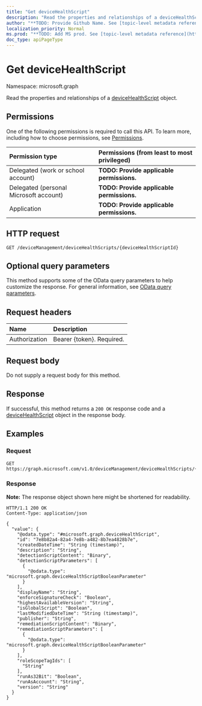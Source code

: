 ```yaml
---
title: "Get deviceHealthScript"
description: "Read the properties and relationships of a deviceHealthScript object."
author: "**TODO: Provide Github Name. See [topic-level metadata reference](https://msgo.azurewebsites.net/add/document/guidelines/metadata.html#topic-level-metadata)**"
localization_priority: Normal
ms.prod: "**TODO: Add MS prod. See [topic-level metadata reference](https://msgo.azurewebsites.net/add/document/guidelines/metadata.html#topic-level-metadata)**"
doc_type: apiPageType
---
```


# Get deviceHealthScript
Namespace: microsoft.graph



Read the properties and relationships of a [deviceHealthScript](../resources/devicehealthscript.md) object.

## Permissions
One of the following permissions is required to call this API. To learn more, including how to choose permissions, see [Permissions](/graph/permissions-reference).

|Permission type|Permissions (from least to most privileged)|
|:---|:---|
|Delegated (work or school account)|**TODO: Provide applicable permissions.**|
|Delegated (personal Microsoft account)|**TODO: Provide applicable permissions.**|
|Application|**TODO: Provide applicable permissions.**|

## HTTP request

<!-- {
  "blockType": "ignored"
}
-->
``` http
GET /deviceManagement/deviceHealthScripts/{deviceHealthScriptId}
```

## Optional query parameters
This method supports some of the OData query parameters to help customize the response. For general information, see [OData query parameters](/graph/query-parameters).

## Request headers
|Name|Description|
|:---|:---|
|Authorization|Bearer {token}. Required.|

## Request body
Do not supply a request body for this method.

## Response

If successful, this method returns a `200 OK` response code and a [deviceHealthScript](../resources/devicehealthscript.md) object in the response body.

## Examples

### Request
<!-- {
  "blockType": "request",
  "name": "get_devicehealthscript"
}
-->
``` http
GET https://graph.microsoft.com/v1.0/deviceManagement/deviceHealthScripts/{deviceHealthScriptId}
```


### Response
**Note:** The response object shown here might be shortened for readability.
<!-- {
  "blockType": "response",
  "truncated": true,
  "@odata.type": "microsoft.graph.deviceHealthScript"
}
-->
``` http
HTTP/1.1 200 OK
Content-Type: application/json

{
  "value": {
    "@odata.type": "#microsoft.graph.deviceHealthScript",
    "id": "7e8b82a4-82a4-7e8b-a482-8b7ea4828b7e",
    "createdDateTime": "String (timestamp)",
    "description": "String",
    "detectionScriptContent": "Binary",
    "detectionScriptParameters": [
      {
        "@odata.type": "microsoft.graph.deviceHealthScriptBooleanParameter"
      }
    ],
    "displayName": "String",
    "enforceSignatureCheck": "Boolean",
    "highestAvailableVersion": "String",
    "isGlobalScript": "Boolean",
    "lastModifiedDateTime": "String (timestamp)",
    "publisher": "String",
    "remediationScriptContent": "Binary",
    "remediationScriptParameters": [
      {
        "@odata.type": "microsoft.graph.deviceHealthScriptBooleanParameter"
      }
    ],
    "roleScopeTagIds": [
      "String"
    ],
    "runAs32Bit": "Boolean",
    "runAsAccount": "String",
    "version": "String"
  }
}
```

